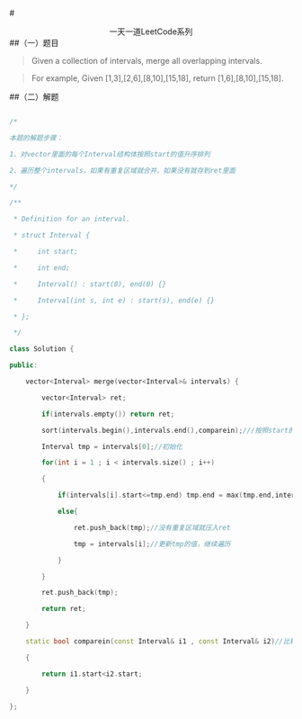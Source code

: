 #<center>一天一道LeetCode系列</center>
##（一）题目
>Given a collection of intervals, merge all overlapping intervals.

>For example,
>Given [1,3],[2,6],[8,10],[15,18],
>return [1,6],[8,10],[15,18].

##（二）解题

```cpp

/*

本题的解题步骤：

1、对vector里面的每个Interval结构体按照start的值升序排列

2、遍历整个intervals，如果有重复区域就合并，如果没有就存到ret里面

*/

/**

 * Definition for an interval.

 * struct Interval {

 *     int start;

 *     int end;

 *     Interval() : start(0), end(0) {}

 *     Interval(int s, int e) : start(s), end(e) {}

 * };

 */

class Solution {

public:

    vector<Interval> merge(vector<Interval>& intervals) {

        vector<Interval> ret;

        if(intervals.empty()) return ret;

        sort(intervals.begin(),intervals.end(),comparein);///按照start的值升序排列

        Interval tmp = intervals[0];//初始化

        for(int i = 1 ; i < intervals.size() ; i++)

        {

            if(intervals[i].start<=tmp.end) tmp.end = max(tmp.end,intervals[i].end);//更新end

            else{

                ret.push_back(tmp);//没有重复区域就压入ret

                tmp = intervals[i];//更新tmp的值，继续遍历

            }

        }

        ret.push_back(tmp);

        return ret;

    }

    static bool comparein(const Interval& i1 , const Interval& i2)//比较函数

    {

        return i1.start<i2.start;

    }

};

```